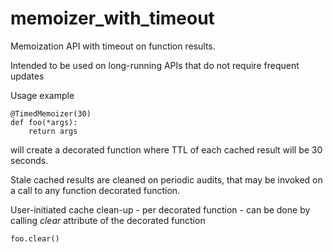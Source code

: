 # memoizer_with_timeout
 Memoization API with timeout on function results.
 
 Intended to be used on long-running APIs that do not require frequent updates
 
Usage example
```
@TimedMemoizer(30)
def foo(*args):
    return args
```
will create a decorated function where TTL of each cached result will be 30 seconds.

Stale cached results are cleaned on periodic audits, that may be invoked on a call to any function decorated function.

User-initiated cache clean-up - per decorated function - can be done by calling *clear* attribute of the decorated function
```
foo.clear()
```
